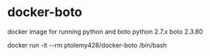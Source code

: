 # docker-boto

docker image for running python and boto
python 2.7.x
boto 2.3.80

docker run -it --rm ptolemy428/docker-boto /bin/bash

